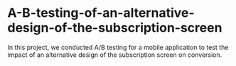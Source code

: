 # A-B-testing-of-an-alternative-design-of-the-subscription-screen
In this project, we conducted A/B testing for a mobile application to test the impact of an alternative design of the subscription screen on conversion. 
